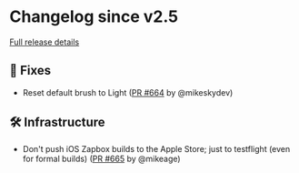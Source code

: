 # Changelog since v2.5

[Full release details](https://github.com/icosa-foundation/open-brush/compare/v2.5...964a3abe65fb5a043f4b87e158713b63b7fbd088)

## 🐛 Fixes

- Reset default brush to Light ([PR #664](https://github.com/icosa-foundation/open-brush/pull/664) by @mikeskydev)


## 🛠️ Infrastructure

- Don't push iOS Zapbox builds to the Apple Store; just to testflight (even for formal builds) ([PR #665](https://github.com/icosa-foundation/open-brush/pull/665) by @mikeage)





